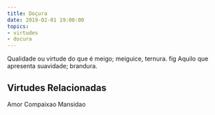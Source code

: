 ```yaml
---
title: Doçura
date: 2019-02-01 19:00:00
topics: 
- virtudes
- docura
---
```


Qualidade ou virtude do que é meigo; meiguice, ternura.
fig Aquilo que apresenta suavidade; brandura.

## Virtudes Relacionadas
Amor
Compaixao
Mansidao
